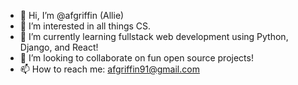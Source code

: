 - 👋 Hi, I’m @afgriffin (Allie)
- 👀 I’m interested in all things CS.
- 🌱 I’m currently learning fullstack web development using Python, Django, and React!
- 💞️ I’m looking to collaborate on fun open source projects!
- 📫 How to reach me: afgriffin91@gmail.com

<!---
afgriffin/afgriffin is a ✨ special ✨ repository because its `README.md` (this file) appears on your GitHub profile.
You can click the Preview link to take a look at your changes.
--->

